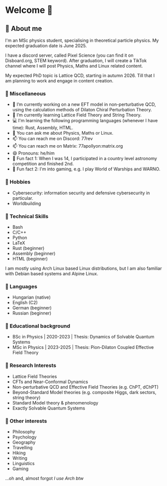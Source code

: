 # Welcome 👋

## 🌱 About me
I'm an MSc physics student, specialising in theoretical particle physics.
My expected graduation date is June 2025.

I have a discord server, called Pixel Science (you can find it on Disboard.org, STEM keyword).
After graduation, I will create a TikTok channel where I will post Physics, Maths and Linux related content.

My expected PhD topic is Lattice QCD, starting in autumn 2026.
Till that I am planning to work and engage in content creation.

### 🔰 Miscellaneous
- 🔭 I’m currently working on a new EFT model in non-perturbative QCD, using the calculation methods of Dilaton Chiral Perturbation Theory.
- 🌱 I’m currently learning Lattice Field Theory and String Theory.
- 💻 I'm learning the following programming languages (whenever I have time): Rust, Assembly, HTML.
- 💬 You can ask me about Physics, Maths or Linux.
- 📫 You can reach me on Discord: 77rev
- 📫 You can reach me on Matrix: 77apollyon:matrix.org
- 😄 Pronouns: he/him
- 🧲 Fun fact 1: When I was 14, I participated in a country level astronomy competition and finished 2nd.
- 🧲 Fun fact 2: I'm into gaming, e.g. I play World of Warships and WARNO.

### 👾 Hobbies
- Cybersecurity: information security and defensive cybersecurity in particular.
- Worldbuilding

### 💾 Technical Skills
- Bash
- C/C++
- Python
- LaTeX
- Rust (beginner)
- Assembly (beginner)
- HTML (beginner)

I am mostly using Arch Linux based Linux distributions, but I am also familiar with Debian based systems and Alpine Linux.

### 📖 Languages
- Hungarian (native)
- English (C2)
- German (beginner)
- Russian (beginner)

### 🔭 Educational background
- BSc in Physics | 2020-2023 | Thesis: Dynamics of Solvable Quantum Systems
- MSc in Physics | 2023-2025 | Thesis: Pion-Dilaton Coupled Effective Field Theory

### 📡 Research Interests
- Lattice Field Theories
- CFTs and Near-Conformal Dynamics
- Non-perturbative QCD and Effective Field Theories (e.g. ChPT, dChPT)
- Beyond-Standard Model theories (e.g. composite Higgs, dark sectors, string theory)
- Standard Model theory & phenomenology
- Exactly Solvable Quantum Systems

### 🧰 Other interests
- Philosophy
- Psychology
- Geography
- Travelling
- Hiking
- Writing
- Linguistics
- Gaming

...oh and, almost forgot
*I use Arch btw*
